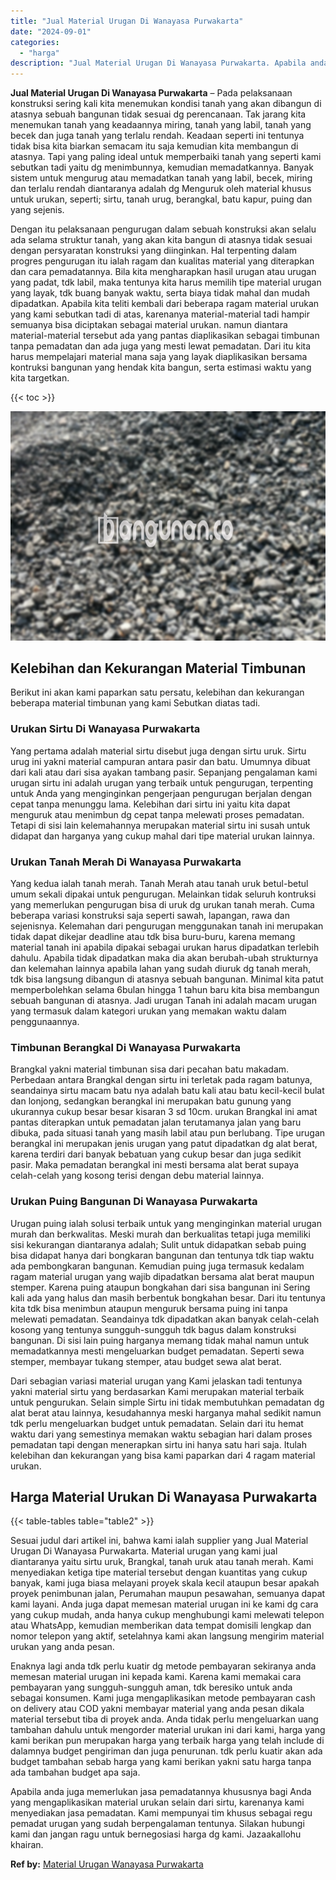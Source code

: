 ```yaml
---
title: "Jual Material Urugan Di Wanayasa Purwakarta"
date: "2024-09-01"
categories: 
  - "harga"
description: "Jual Material Urugan Di Wanayasa Purwakarta. Apabila anda juga memerlukan jasa pemadatannya khususnya bagi Anda yang mengaplikasikan material urukan selain d..."
---
```


**Jual Material Urugan Di Wanayasa Purwakarta** – Pada pelaksanaan konstruksi sering kali kita menemukan kondisi tanah yang akan dibangun di atasnya sebuah bangunan tidak sesuai dg perencanaan. Tak jarang kita menemukan tanah yang keadaannya miring, tanah yang labil, tanah yang becek dan juga tanah yang terlalu rendah. Keadaan seperti ini tentunya tidak bisa kita biarkan semacam itu saja kemudian kita membangun di atasnya. Tapi yang paling ideal untuk memperbaiki tanah yang seperti kami sebutkan tadi yaitu dg menimbunnya, kemudian memadatkannya. Banyak sistem untuk mengurug atau memadatkan tanah yang labil, becek, miring dan terlalu rendah diantaranya adalah dg Menguruk oleh material khusus untuk urukan, seperti; sirtu, tanah urug, berangkal, batu kapur, puing dan yang sejenis.

Dengan itu pelaksanaan pengurugan dalam sebuah konstruksi akan selalu ada selama struktur tanah, yang akan kita bangun di atasnya tidak sesuai dengan persyaratan konstruksi yang diinginkan. Hal terpenting dalam progres pengurugan itu ialah ragam dan kualitas material yang diterapkan dan cara pemadatannya. Bila kita mengharapkan hasil urugan atau urugan yang padat, tdk labil, maka tentunya kita harus memilih tipe material urugan yang layak, tdk buang banyak waktu, serta biaya tidak mahal dan mudah dipadatkan. Apabila kita teliti kembali dari beberapa ragam material urukan yang kami sebutkan tadi di atas, karenanya material-material tadi hampir semuanya bisa diciptakan sebagai material urukan. namun diantara material-material tersebut ada yang pantas diaplikasikan sebagai timbunan tanpa pemadatan dan ada juga yang mesti lewat pemadatan. Dari itu kita harus mempelajari material mana saja yang layak diaplikasikan bersama kontruksi bangunan yang hendak kita bangun, serta estimasi waktu yang kita targetkan.

{{< toc >}}

![Jual Material Urugan Di Wanayasa Purwakarta](/images/jual-urugan-16.png)

## Kelebihan dan Kekurangan Material Timbunan

Berikut ini akan kami paparkan satu persatu, kelebihan dan kekurangan beberapa material timbunan yang kami Sebutkan diatas tadi.

### Urukan Sirtu Di Wanayasa Purwakarta

Yang pertama adalah material sirtu disebut juga dengan sirtu uruk. Sirtu urug ini yakni material campuran antara pasir dan batu. Umumnya dibuat dari kali atau dari sisa ayakan tambang pasir. Sepanjang pengalaman kami urugan sirtu ini adalah urugan yang terbaik untuk pengurugan, terpenting untuk Anda yang menginginkan pengerjaan pengurugan berjalan dengan cepat tanpa menunggu lama. Kelebihan dari sirtu ini yaitu kita dapat menguruk atau menimbun dg cepat tanpa melewati proses pemadatan. Tetapi di sisi lain kelemahannya merupakan material sirtu ini susah untuk didapat dan harganya yang cukup mahal dari tipe material urukan lainnya.

### Urukan Tanah Merah Di Wanayasa Purwakarta

Yang kedua ialah tanah merah. Tanah Merah atau tanah uruk betul-betul umum sekali dipakai untuk pengurugan. Melainkan tidak seluruh kontruksi yang memerlukan pengurugan bisa di uruk dg urukan tanah merah. Cuma beberapa variasi konstruksi saja seperti sawah, lapangan, rawa dan sejenisnya. Kelemahan dari pengurugan menggunakan tanah ini merupakan tidak dapat dikejar deadline atau tdk bisa buru-buru, karena memang material tanah ini apabila dipakai sebagai urukan harus dipadatkan terlebih dahulu. Apabila tidak dipadatkan maka dia akan berubah-ubah strukturnya dan kelemahan lainnya apabila lahan yang sudah diuruk dg tanah merah, tdk bisa langsung dibangun di atasnya sebuah bangunan. Minimal kita patut memperbolehkan selama 6bulan hingga 1 tahun baru kita bisa membangun sebuah bangunan di atasnya. Jadi urugan Tanah ini adalah macam urugan yang termasuk dalam kategori urukan yang memakan waktu dalam penggunaannya.

### Timbunan Berangkal Di Wanayasa Purwakarta

Brangkal yakni material timbunan sisa dari pecahan batu makadam. Perbedaan antara Brangkal dengan sirtu ini terletak pada ragam batunya, seandainya sirtu macam batu nya adalah batu kali atau batu kecil-kecil bulat dan lonjong, sedangkan berangkal ini merupakan batu gunung yang ukurannya cukup besar besar kisaran 3 sd 10cm. urukan Brangkal ini amat pantas diterapkan untuk pemadatan jalan terutamanya jalan yang baru dibuka, pada situasi tanah yang masih labil atau pun berlubang. Tipe urugan berangkal ini merupakan jenis urugan yang patut dipadatkan dg alat berat, karena terdiri dari banyak bebatuan yang cukup besar dan juga sedikit pasir. Maka pemadatan berangkal ini mesti bersama alat berat supaya celah-celah yang kosong terisi dengan debu material lainnya.

### Urukan Puing Bangunan Di Wanayasa Purwakarta

Urugan puing ialah solusi terbaik untuk yang menginginkan material urugan murah dan berkwalitas. Meski murah dan berkualitas tetapi juga memiliki sisi kekurangan diantaranya adalah; Sulit untuk didapatkan sebab puing bisa didapat hanya dari bongkaran bangunan dan tentunya tdk tiap waktu ada pembongkaran bangunan. Kemudian puing juga termasuk kedalam ragam material urugan yang wajib dipadatkan bersama alat berat maupun stemper. Karena puing ataupun bongkahan dari sisa bangunan ini Sering kali ada yang halus dan masih berbentuk bongkahan besar. Dari itu tentunya kita tdk bisa menimbun ataupun menguruk bersama puing ini tanpa melewati pemadatan. Seandainya tdk dipadatkan akan banyak celah-celah kosong yang tentunya sungguh-sungguh tdk bagus dalam konstruksi bangunan. Di sisi lain puing harganya memang tidak mahal namun untuk memadatkannya mesti mengeluarkan budget pemadatan. Seperti sewa stemper, membayar tukang stemper, atau budget sewa alat berat.

Dari sebagian variasi material urugan yang Kami jelaskan tadi tentunya yakni material sirtu yang berdasarkan Kami merupakan material terbaik untuk pengurukan. Selain simple Sirtu ini tidak membutuhkan pemadatan dg alat berat atau lainnya, kesudahannya meski harganya mahal sedikit namun tdk perlu mengeluarkan budget untuk pemadatan. Selain dari itu hemat waktu dari yang semestinya memakan waktu sebagian hari dalam proses pemadatan tapi dengan menerapkan sirtu ini hanya satu hari saja. Itulah kelebihan dan kekurangan yang bisa kami paparkan dari 4 ragam material urukan.

## Harga Material Urukan Di Wanayasa Purwakarta

{{< table-tables table="table2" >}}

Sesuai judul dari artikel ini, bahwa kami ialah supplier yang Jual Material Urugan Di Wanayasa Purwakarta. Material urugan yang kami jual diantaranya yaitu sirtu uruk, Brangkal, tanah uruk atau tanah merah. Kami menyediakan ketiga tipe material tersebut dengan kuantitas yang cukup banyak, kami juga biasa melayani proyek skala kecil ataupun besar apakah proyek penimbunan jalan, Perumahan maupun pesawahan, semuanya dapat kami layani. Anda juga dapat memesan material urugan ini ke kami dg cara yang cukup mudah, anda hanya cukup menghubungi kami melewati telepon atau WhatsApp, kemudian memberikan data tempat domisili lengkap dan nomor telepon yang aktif, setelahnya kami akan langsung mengirim material urukan yang anda pesan.

Enaknya lagi anda tdk perlu kuatir dg metode pembayaran sekiranya anda memesan material urugan ini kepada kami. Karena kami memakai cara pembayaran yang sungguh-sungguh aman, tdk beresiko untuk anda sebagai konsumen. Kami juga mengaplikasikan metode pembayaran cash on delivery atau COD yakni membayar material yang anda pesan dikala material tersebut tiba di proyek anda. Anda tidak perlu mengeluarkan uang tambahan dahulu untuk mengorder material urukan ini dari kami, harga yang kami berikan pun merupakan harga yang terbaik harga yang telah include di dalamnya budget pengiriman dan juga penurunan. tdk perlu kuatir akan ada budget tambahan sebab harga yang kami berikan yakni satu harga tanpa ada tambahan budget apa saja.

Apabila anda juga memerlukan jasa pemadatannya khususnya bagi Anda yang mengaplikasikan material urukan selain dari sirtu, karenanya kami menyediakan jasa pemadatan. Kami mempunyai tim khusus sebagai regu pemadat urugan yang sudah berpengalaman tentunya. Silakan hubungi kami dan jangan ragu untuk bernegosiasi harga dg kami. Jazaakallohu khairan.

**Ref by:** [Material Urugan Wanayasa Purwakarta](https://id.wikipedia.org/wiki/Material)
